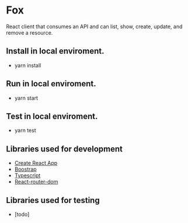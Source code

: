 # Fox

React client that consumes an API and can list, show, create, update, and remove a resource.

## Install in local enviroment.

- yarn install

## Run in local enviroment.

- yarn start

## Test in local enviroment.

- yarn test

## Libraries used for development

- [Create React App](https://create-react-app.dev/)
- [Boostrap](https://getbootstrap.com/)
- [Typescript](https://www.typescriptlang.org/)
- [React-router-dom](https://reacttraining.com/react-router/web/)

## Libraries used for testing

- [todo]
